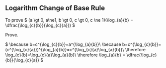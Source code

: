 <script>
MathJax = {
  tex: {
    inlineMath: [['$', '$'], ['\\(', '\\)']]
  }
};
</script>
<script id="MathJax-script" async
  src="https://cdn.jsdelivr.net/npm/mathjax@3/es5/tex-chtml.js">
</script>

## Logarithm Change of Base Rule

To prove 
$
(a \gt 0, a\ne1, b \gt 0, c \gt 0, c \ne 1)(\log_{a}{b} = \dfrac{\log_{c}{b}}{\log_{c}{a}})
$

Prove.

$
\because
b=c^{\log_{c}{b}}=a^{\log_{a}{b}}\\
\because
b=c^{\log_{c}{b}}=(c^{\log_{c}{a}})^{\log_{a}{b}}=c^{\log_{c}{a}\log_{a}{b}}\\
\therefore \log_{c}{b}=\log_{c}{a}\log_{a}{b}\\
\therefore \log_{a}{b} = \dfrac{\log_{c}{b}}{\log_{c}{a}}
$